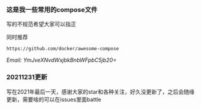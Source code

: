 ### 这是我一些常用的compose文件

写的不规范希望大家可以指正

同时推荐

`https://github.com/docker/awesome-compose`

*Email: YmJveXNvdWxjbkBnbWFpbC5jb20=*

### 20211231更新

写在2021年最后一天，感谢大家的star和各种关注，好久没更新了，之后会随缘更新，需要啥的可以在issues里面battle


